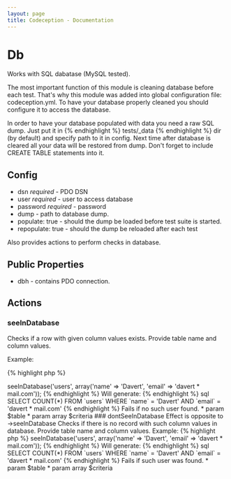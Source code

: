 ```yaml
---
layout: page
title: Codeception - Documentation
---
```


# Db

Works with SQL dabatase (MySQL tested).

The most important function of this module is cleaning database before each test.
That's why this module was added into global configuration file: codeception.yml.
To have your database properly cleaned you should configure it to access the database.

In order to have your database populated with data you need a raw SQL dump.
Just put it in {% endhighlight %} tests/_data {% endhighlight %} dir (by default) and specify path to it in config.
Next time after database is cleared all your data will be restored from dump.
Don't forget to include CREATE TABLE statements into it.

## Config

* dsn *required* - PDO DSN
* user *required* - user to access database
* password *required* - password
* dump - path to database dump.
* populate: true - should the dump be loaded before test suite is started.
* repopulate: true - should the dump be reloaded after each test

Also provides actions to perform checks in database.

## Public Properties
* dbh - contains PDO connection.


## Actions


### seeInDatabase


Checks if a row with given column values exists.
Provide table name and column values.

Example:

{% highlight php %}
<?php
$I->seeInDatabase('users', array('name' => 'Davert', 'email' => 'davert * mail.com'));

{% endhighlight %}
Will generate:

{% endhighlight %} sql
SELECT COUNT(*) FROM `users` WHERE `name` = 'Davert' AND `email` = 'davert * mail.com'
{% endhighlight %}
Fails if no such user found.

 * param $table
 * param array $criteria

### dontSeeInDatabase


Effect is opposite to ->seeInDatabase

Checks if there is no record with such column values in database.
Provide table name and column values.

Example:

{% highlight php %}
<?php
$I->seeInDatabase('users', array('name' => 'Davert', 'email' => 'davert * mail.com'));

{% endhighlight %}
Will generate:

{% endhighlight %} sql
SELECT COUNT(*) FROM `users` WHERE `name` = 'Davert' AND `email` = 'davert * mail.com'
{% endhighlight %}
Fails if such user was found.

 * param $table
 * param array $criteria
